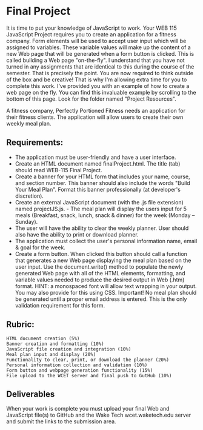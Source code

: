 # Final Project

It is time to put your knowledge of JavaScript to work. Your WEB 115 JavaScript Project requires you to create an application for a fitness company. Form elements will be used to accept user input which will be assigned to variables. These variable values will make up the content of a new Web page that will be generated when a form button is clicked. This is called building a Web page "on-the-fly". I understand that you have not turned in any assignments that are identical to this during the course of the semester.  That is precisely the point.  You are now required to think outside of the box and be creative! That is why I'm allowing extra time for you to complete this work.  I've provided you with an example of how to create a web page on the fly.  You can find this invaluable example by scrolling to the bottom of this page. Look for the folder named "Project Resources". 

A fitness company, Perfectly Portioned Fitness needs an application for their fitness clients. The application will allow users to create their own weekly meal plan. 

## Requirements:

- The application must be user-friendly and have a user interface.
 -   Create an HTML document named finalProject.html. The title (tab) should read WEB-115 Final Project.    
-  Create a banner for your HTML form that includes your name, course, and section number. This banner should also include the words "Build Your Meal Plan". Format this banner professionally (at developer's discretion). 
  -  Create an external JavaScript document (with the .js file extension) named projectJS.js.
    - The meal plan will display the users input for 5 meals (Breakfast, snack, lunch, snack & dinner) for the week (Monday – Sunday). 
   -  The user will have the ability to clear the weekly planner. User should also have the ability to print or download planner.
  -   The application must collect the user's personal information name, email & goal for the week.    
  -  Create a form button. When clicked this button should call a function that generates a new Web page displaying the meal plan based on the user input. Use the document.write() method to populate the newly generated Web page with all of the HTML elements, formatting, and variable values needed to produce the desired output in Web (.htm) format. HINT: a monospaced font will allow text wrapping in your output. You may also provide for this using CSS. Important! No meal plan should be generated until a proper email address is entered. This is the only validation requirement for this form.

## Rubric:

    HTML document creation (5%)
    Banner creation and formatting (10%)
    JavaScript file creation and integration (10%)
    Meal plan input and display (20%)
    Functionality to clear, print, or download the planner (20%)
    Personal information collection and validation (10%)
    Form button and webpage generation functionality (15%)
    File upload to the WCET server and final push to GutHub (10%)

## Deliverables

When your work is complete you must upload your final Web and JavaScript file(s) to GitHub and the Wake Tech wcet.waketech.edu server and submit the links to the submission area.
